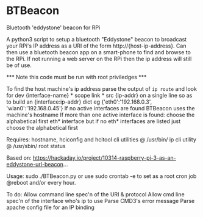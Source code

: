 # BTBeacon
Bluetooth 'eddystone' beacon for RPi

 A python3 script to setup a bluetooth "Eddystone" beacon to broadcast your RPi's IP
  address as a URI of the form http://{host-ip-address}.
  Can then use a bluetooth beacon app on a smart-phone to find and browse to the RPi.
  If not running a web server on the RPi then the ip address will still be of use.

  *** Note this code must be run with root priviledges ***

  To find the host machine's ip address parse the output of `ip route` and look
  for dev {interface-name} * scope link * src {ip-addr} on a single line so as to
  build an {interface:ip-addr} dict eg {'eth0':'192.168.0.3', 'wlan0':'192.168.0.45'}
  If no active interfaces are found BTBeacon uses the machine's hostname
  If more than one active interface is found:
    choose the alphabetical first eth* interface
    but if no eth* interfaces are listed just choose the alphabetical first


 Requires:
  hostname, hciconfig and hcitool cli utilities @ /usr/bin/
  ip cli utility @ /usr/sbin/
  root status


 Based on:
  https://hackaday.io/project/10314-raspberry-pi-3-as-an-eddystone-url-beacon...


 Usage:
  sudo ./BTBeacon.py
  or use sudo crontab -e to set as a root cron job @reboot and/or every hour.


 To do:
  Allow command line spec'n of the URI & protocol
  Allow cmd line spec'n of the interface who's ip to use
  Parse CMD3's error message
  Parse apache config file for an IP binding


